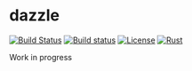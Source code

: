 # dazzle

[![Build Status](https://travis-ci.org/dariost/dazzle.svg?branch=master)](https://travis-ci.org/dariost/dazzle)
[![Build status](https://ci.appveyor.com/api/projects/status/rub326unbbfdmfl1?svg=true)](https://ci.appveyor.com/project/dariost/dazzle)
[![License](https://img.shields.io/badge/license-MPL2-blue.svg)](https://www.mozilla.org/en-US/MPL/2.0/)
[![Rust](https://img.shields.io/badge/rustc-1.16.0%2B-orange.svg)](https://www.rust-lang.org/)

Work in progress
